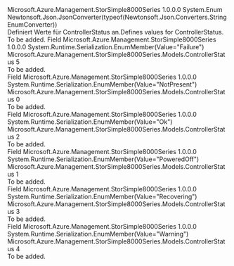 <Type Name="ControllerStatus" FullName="Microsoft.Azure.Management.StorSimple8000Series.Models.ControllerStatus">
  <TypeSignature Language="C#" Value="public enum ControllerStatus" />
  <TypeSignature Language="ILAsm" Value=".class public auto ansi sealed ControllerStatus extends System.Enum" />
  <TypeSignature Language="DocId" Value="T:Microsoft.Azure.Management.StorSimple8000Series.Models.ControllerStatus" />
  <TypeSignature Language="VB.NET" Value="Public Enum ControllerStatus" />
  <TypeSignature Language="F#" Value="type ControllerStatus = " />
  <AssemblyInfo>
    <AssemblyName>Microsoft.Azure.Management.StorSimple8000Series</AssemblyName>
    <AssemblyVersion>1.0.0.0</AssemblyVersion>
  </AssemblyInfo>
  <Base>
    <BaseTypeName>System.Enum</BaseTypeName>
  </Base>
  <Attributes>
    <Attribute>
      <AttributeName>Newtonsoft.Json.JsonConverter(typeof(Newtonsoft.Json.Converters.StringEnumConverter))</AttributeName>
    </Attribute>
  </Attributes>
  <Docs>
    <summary>
            <span data-ttu-id="45580-101">Definiert Werte für ControllerStatus an.</span><span class="sxs-lookup"><span data-stu-id="45580-101">Defines values for ControllerStatus.</span></span>
            </summary>
    <remarks>To be added.</remarks>
  </Docs>
  <Members>
    <Member MemberName="Failure">
      <MemberSignature Language="C#" Value="Failure" />
      <MemberSignature Language="ILAsm" Value=".field public static literal valuetype Microsoft.Azure.Management.StorSimple8000Series.Models.ControllerStatus Failure = int32(5)" />
      <MemberSignature Language="DocId" Value="F:Microsoft.Azure.Management.StorSimple8000Series.Models.ControllerStatus.Failure" />
      <MemberSignature Language="VB.NET" Value="Failure" />
      <MemberSignature Language="F#" Value="Failure = 5" Usage="Microsoft.Azure.Management.StorSimple8000Series.Models.ControllerStatus.Failure" />
      <MemberType>Field</MemberType>
      <AssemblyInfo>
        <AssemblyName>Microsoft.Azure.Management.StorSimple8000Series</AssemblyName>
        <AssemblyVersion>1.0.0.0</AssemblyVersion>
      </AssemblyInfo>
      <Attributes>
        <Attribute>
          <AttributeName>System.Runtime.Serialization.EnumMember(Value="Failure")</AttributeName>
        </Attribute>
      </Attributes>
      <ReturnValue>
        <ReturnType>Microsoft.Azure.Management.StorSimple8000Series.Models.ControllerStatus</ReturnType>
      </ReturnValue>
      <MemberValue>5</MemberValue>
      <Docs>
        <summary>To be added.</summary>
      </Docs>
    </Member>
    <Member MemberName="NotPresent">
      <MemberSignature Language="C#" Value="NotPresent" />
      <MemberSignature Language="ILAsm" Value=".field public static literal valuetype Microsoft.Azure.Management.StorSimple8000Series.Models.ControllerStatus NotPresent = int32(0)" />
      <MemberSignature Language="DocId" Value="F:Microsoft.Azure.Management.StorSimple8000Series.Models.ControllerStatus.NotPresent" />
      <MemberSignature Language="VB.NET" Value="NotPresent" />
      <MemberSignature Language="F#" Value="NotPresent = 0" Usage="Microsoft.Azure.Management.StorSimple8000Series.Models.ControllerStatus.NotPresent" />
      <MemberType>Field</MemberType>
      <AssemblyInfo>
        <AssemblyName>Microsoft.Azure.Management.StorSimple8000Series</AssemblyName>
        <AssemblyVersion>1.0.0.0</AssemblyVersion>
      </AssemblyInfo>
      <Attributes>
        <Attribute>
          <AttributeName>System.Runtime.Serialization.EnumMember(Value="NotPresent")</AttributeName>
        </Attribute>
      </Attributes>
      <ReturnValue>
        <ReturnType>Microsoft.Azure.Management.StorSimple8000Series.Models.ControllerStatus</ReturnType>
      </ReturnValue>
      <MemberValue>0</MemberValue>
      <Docs>
        <summary>To be added.</summary>
      </Docs>
    </Member>
    <Member MemberName="Ok">
      <MemberSignature Language="C#" Value="Ok" />
      <MemberSignature Language="ILAsm" Value=".field public static literal valuetype Microsoft.Azure.Management.StorSimple8000Series.Models.ControllerStatus Ok = int32(2)" />
      <MemberSignature Language="DocId" Value="F:Microsoft.Azure.Management.StorSimple8000Series.Models.ControllerStatus.Ok" />
      <MemberSignature Language="VB.NET" Value="Ok" />
      <MemberSignature Language="F#" Value="Ok = 2" Usage="Microsoft.Azure.Management.StorSimple8000Series.Models.ControllerStatus.Ok" />
      <MemberType>Field</MemberType>
      <AssemblyInfo>
        <AssemblyName>Microsoft.Azure.Management.StorSimple8000Series</AssemblyName>
        <AssemblyVersion>1.0.0.0</AssemblyVersion>
      </AssemblyInfo>
      <Attributes>
        <Attribute>
          <AttributeName>System.Runtime.Serialization.EnumMember(Value="Ok")</AttributeName>
        </Attribute>
      </Attributes>
      <ReturnValue>
        <ReturnType>Microsoft.Azure.Management.StorSimple8000Series.Models.ControllerStatus</ReturnType>
      </ReturnValue>
      <MemberValue>2</MemberValue>
      <Docs>
        <summary>To be added.</summary>
      </Docs>
    </Member>
    <Member MemberName="PoweredOff">
      <MemberSignature Language="C#" Value="PoweredOff" />
      <MemberSignature Language="ILAsm" Value=".field public static literal valuetype Microsoft.Azure.Management.StorSimple8000Series.Models.ControllerStatus PoweredOff = int32(1)" />
      <MemberSignature Language="DocId" Value="F:Microsoft.Azure.Management.StorSimple8000Series.Models.ControllerStatus.PoweredOff" />
      <MemberSignature Language="VB.NET" Value="PoweredOff" />
      <MemberSignature Language="F#" Value="PoweredOff = 1" Usage="Microsoft.Azure.Management.StorSimple8000Series.Models.ControllerStatus.PoweredOff" />
      <MemberType>Field</MemberType>
      <AssemblyInfo>
        <AssemblyName>Microsoft.Azure.Management.StorSimple8000Series</AssemblyName>
        <AssemblyVersion>1.0.0.0</AssemblyVersion>
      </AssemblyInfo>
      <Attributes>
        <Attribute>
          <AttributeName>System.Runtime.Serialization.EnumMember(Value="PoweredOff")</AttributeName>
        </Attribute>
      </Attributes>
      <ReturnValue>
        <ReturnType>Microsoft.Azure.Management.StorSimple8000Series.Models.ControllerStatus</ReturnType>
      </ReturnValue>
      <MemberValue>1</MemberValue>
      <Docs>
        <summary>To be added.</summary>
      </Docs>
    </Member>
    <Member MemberName="Recovering">
      <MemberSignature Language="C#" Value="Recovering" />
      <MemberSignature Language="ILAsm" Value=".field public static literal valuetype Microsoft.Azure.Management.StorSimple8000Series.Models.ControllerStatus Recovering = int32(3)" />
      <MemberSignature Language="DocId" Value="F:Microsoft.Azure.Management.StorSimple8000Series.Models.ControllerStatus.Recovering" />
      <MemberSignature Language="VB.NET" Value="Recovering" />
      <MemberSignature Language="F#" Value="Recovering = 3" Usage="Microsoft.Azure.Management.StorSimple8000Series.Models.ControllerStatus.Recovering" />
      <MemberType>Field</MemberType>
      <AssemblyInfo>
        <AssemblyName>Microsoft.Azure.Management.StorSimple8000Series</AssemblyName>
        <AssemblyVersion>1.0.0.0</AssemblyVersion>
      </AssemblyInfo>
      <Attributes>
        <Attribute>
          <AttributeName>System.Runtime.Serialization.EnumMember(Value="Recovering")</AttributeName>
        </Attribute>
      </Attributes>
      <ReturnValue>
        <ReturnType>Microsoft.Azure.Management.StorSimple8000Series.Models.ControllerStatus</ReturnType>
      </ReturnValue>
      <MemberValue>3</MemberValue>
      <Docs>
        <summary>To be added.</summary>
      </Docs>
    </Member>
    <Member MemberName="Warning">
      <MemberSignature Language="C#" Value="Warning" />
      <MemberSignature Language="ILAsm" Value=".field public static literal valuetype Microsoft.Azure.Management.StorSimple8000Series.Models.ControllerStatus Warning = int32(4)" />
      <MemberSignature Language="DocId" Value="F:Microsoft.Azure.Management.StorSimple8000Series.Models.ControllerStatus.Warning" />
      <MemberSignature Language="VB.NET" Value="Warning" />
      <MemberSignature Language="F#" Value="Warning = 4" Usage="Microsoft.Azure.Management.StorSimple8000Series.Models.ControllerStatus.Warning" />
      <MemberType>Field</MemberType>
      <AssemblyInfo>
        <AssemblyName>Microsoft.Azure.Management.StorSimple8000Series</AssemblyName>
        <AssemblyVersion>1.0.0.0</AssemblyVersion>
      </AssemblyInfo>
      <Attributes>
        <Attribute>
          <AttributeName>System.Runtime.Serialization.EnumMember(Value="Warning")</AttributeName>
        </Attribute>
      </Attributes>
      <ReturnValue>
        <ReturnType>Microsoft.Azure.Management.StorSimple8000Series.Models.ControllerStatus</ReturnType>
      </ReturnValue>
      <MemberValue>4</MemberValue>
      <Docs>
        <summary>To be added.</summary>
      </Docs>
    </Member>
  </Members>
</Type>